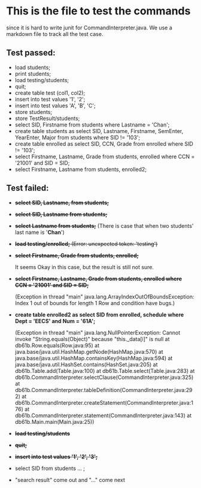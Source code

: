 # This is the file to test the commands 
since it is hard to write junit for CommandInterpreter.java. We use a markdown file to track all the test case.


## Test passed:
  + load students;
  + print students;
  + load testing/students;
  + quit;
  + create table test (col1, col2);
  + insert into test values '1', '2';
  + insert into test values 'A', 'B', 'C';
  + store students;
  + store TestResult/students;
  + select SID, Firstname from students where Lastname = 'Chan';
  + create table students as select SID, Lastname, Firstname, SemEnter, YearEnter, Major from students where SID != '103';
  + create table enrolled as select SID, CCN, Grade from enrolled where SID != '103';
  + select Firstname, Lastname, Grade from students, enrolled where CCN = '21001' and SID = SID;
  + select Firstname, Lastname from students, enrolled2;

## Test failed:
  + ~~**select SID, Lastname, from students;**~~ 

  + ~~**select SID, Lastname from students;**~~

  + ~~**select Lastname from students;**~~ 
     (There is case that when two students' last name is '**Chan**')

  +  ~~**load testing/enrolled;** (Error: unexpected token: 'testing')~~

  + **~~select Firstname, Grade from students, enrolled;~~**

     It seems Okay in this case, but the result is still not sure.
  + **~~select Firstname, Lastname, Grade from students, enrolled where CCN = '21001' and SID = SID;~~**
  
    (Exception in thread "main" java.lang.ArrayIndexOutOfBoundsException: Index 1 out of bounds for length 1
     Row and condition have bugs.)
  + **create table enrolled2 as select SID from enrolled, schedule where Dept = 'EECS' and Num = '61A';**

    (Exception in thread "main" java.lang.NullPointerException: Cannot invoke "String.equals(Object)" because "this._data[i]" is null
    at db61b.Row.equals(Row.java:95)
    at java.base/java.util.HashMap.getNode(HashMap.java:570)
    at java.base/java.util.HashMap.containsKey(HashMap.java:594)
    at java.base/java.util.HashSet.contains(HashSet.java:205)
    at db61b.Table.add(Table.java:100)
    at db61b.Table.select(Table.java:283)
    at db61b.CommandInterpreter.selectClause(CommandInterpreter.java:325)
    at db61b.CommandInterpreter.tableDefinition(CommandInterpreter.java:292)
    at db61b.CommandInterpreter.createStatement(CommandInterpreter.java:176)
    at db61b.CommandInterpreter.statement(CommandInterpreter.java:143)
    at db61b.Main.main(Main.java:25))
  + ~~**load testing/students**~~
  + ~~**quit;**~~
  + ~~**insert into test values '1', '2', '3';**~~
  + select SID from students ... ;
  + "search result" come out and "..." come next
